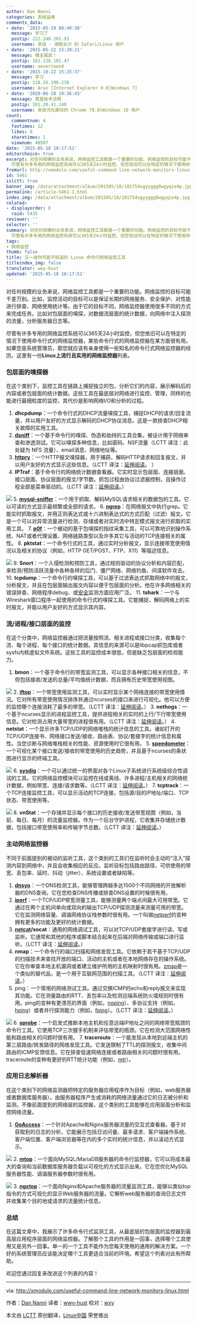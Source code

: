 ```yaml
---
author: Dan Nanni
categories: 系统运维
comments_data:
- date: '2015-05-19 08:40:38'
  message: 学习了
  postip: 222.240.201.93
  username: 来自 - 湖南长沙 的 Safari/Linux 用户
- date: '2015-05-22 15:29:21'
  message: 楼主威武！
  postip: 182.138.101.47
  username: oevertoend
- date: '2015-10-22 15:25:37'
  message: 学习
  postip: 118.26.196.238
  username: Aran [Internet Explorer 9.0|Windows 7]
- date: '2020-06-28 10:36:43'
  message: 真是技术活啊
  postip: 101.20.41.140
  username: 来自河北廊坊的 Chrome 78.0|Windows 10 用户
count:
  commentnum: 4
  favtimes: 12
  likes: 0
  sharetimes: 1
  viewnum: 48507
date: '2015-05-18 10:17:51'
editorchoice: true
excerpt: 对任何规模的业务来说，网络监控工具都是一个重要的功能。网络监控的目标可能千差万别。比如，监控活动的目标可以是保证长期的网络服务、安全保护、对性能进行排查、网络使用统计等。由于它的目标不同，网络监控器使用很多不同的方式来完成任务。比如对包层面的嗅探，对数据流层面的统计数据，向网络中注入探测的流量，分析服务器日志等。
  尽管有许多专用的网络监控系统可以365天24小时监控，但您依旧可以在特定的情况下使用命令行式的网络监控器，某些命令行式的网络监控器在某方面很有用。如果您是系统管理员，那您就应该有亲身使用一些
fromurl: http://xmodulo.com/useful-command-line-network-monitors-linux.html
id: 5461
islctt: true
banner_img: /data/attachment/album/201505/18/101754ugyyggg8wgyqie4p.jpg
permalink: /article-5461-1.html
index_img: /data/attachment/album/201505/18/101754ugyyggg8wgyqie4p.jpg.thumb.jpg
related:
- displayorder: 0
  raid: 5435
reviewer: ''
selector: ''
summary: 对任何规模的业务来说，网络监控工具都是一个重要的功能。网络监控的目标可能千差万别。比如，监控活动的目标可以是保证长期的网络服务、安全保护、对性能进行排查、网络使用统计等。由于它的目标不同，网络监控器使用很多不同的方式来完成任务。比如对包层面的嗅探，对数据流层面的统计数据，向网络中注入探测的流量，分析服务器日志等。
  尽管有许多专用的网络监控系统可以365天24小时监控，但您依旧可以在特定的情况下使用命令行式的网络监控器，某些命令行式的网络监控器在某方面很有用。如果您是系统管理员，那您就应该有亲身使用一些
tags:
- 网络监控
thumb: false
title: 又一波你可能不知道的 Linux 命令行网络监控工具
titleindex_img: false
translator: wwy-hust
updated: '2015-05-18 10:17:51'
---
```


对任何规模的业务来说，网络监控工具都是一个重要的功能。网络监控的目标可能千差万别。比如，监控活动的目标可以是保证长期的网络服务、安全保护、对性能进行排查、网络使用统计等。由于它的目标不同，网络监控器使用很多不同的方式来完成任务。比如对包层面的嗅探，对数据流层面的统计数据，向网络中注入探测的流量，分析服务器日志等。


尽管有许多专用的网络监控系统可以365天24小时监控，但您依旧可以在特定的情况下使用命令行式的网络监控器，某些命令行式的网络监控器在某方面很有用。如果您是系统管理员，那您就应该有亲身使用一些知名的命令行式网络监控器的经历。这里有一份**Linux上流行且实用的网络监控器**列表。


### 包层面的嗅探器


在这个类别下，监控工具在链路上捕捉独立的包，分析它们的内容，展示解码后的内容或者包层面的统计数据。这些工具在最底层对网络进行监控、管理，同样的也能进行最细粒度的监控，其代价是影响网络I/O和分析的过程。


1. **dhcpdump**：一个命令行式的DHCP流量嗅探工具，捕捉DHCP的请求/回复流量，并以用户友好的方式显示解码的DHCP协议消息。这是一款排查DHCP相关故障的实用工具。
2. **[dsniff](http://www.monkey.org/%7Edugsong/dsniff/)**：一个基于命令行的嗅探、伪造和劫持的工具合集，被设计用于网络审查和渗透测试。它可以嗅探多种信息，比如密码、NSF流量（LCTT 译注：此处疑为 NFS 流量）、email消息、网络地址等。
3. **[httpry](http://xmodulo.com/monitor-http-traffic-command-line-linux.html)**：一个HTTP报文嗅探器，用于捕获、解码HTTP请求和回复报文，并以用户友好的方式显示这些信息。（LCTT 译注：[延伸阅读](/article-4148-1.html)。 ）
4. **IPTraf**：基于命令行的网络统计数据查看器。它实时显示包层面、连接层面、接口层面、协议层面的报文/字节数。抓包过程由协议过滤器控制，且操作过程全部是菜单驱动的。（LCTT 译注：[延伸阅读](/article-5430-1.html)。）


![](/data/attachment/album/201505/18/101754ugyyggg8wgyqie4p.jpg)
5. **[mysql-sniffer](https://github.com/zorkian/mysql-sniffer)**：一个用于抓取、解码MySQL请求相关的数据包的工具。它以可读的方式显示最频繁或全部的请求。
6. **[ngrep](http://ngrep.sourceforge.net/)**：在网络报文中执行grep。它能实时抓取报文，并用正则表达式或十六进制表达式的方式匹配（过滤）报文。它是一个可以对异常流量进行检测、存储或者对实时流中特定模式报文进行抓取的实用工具。
7. **[p0f](http://lcamtuf.coredump.cx/p0f3/)**：一个被动的基于包嗅探的指纹采集工具，可以可靠地识别操作系统、NAT或者代理设置、网络链路类型以及许多其它与活动的TCP连接相关的属性。
8. **pktstat**：一个命令行式的工具，通过实时分析报文，显示连接带宽使用情况以及相关的协议（例如，HTTP GET/POST、FTP、X11）等描述信息。


![](/data/attachment/album/201505/18/101755t7prrr5ppp5peeep.jpg)
9. **Snort**：一个入侵检测和预防工具，通过规则驱动的协议分析和内容匹配，来检测/预防活跃流量中各种各样的后门、僵尸网络、网络钓鱼、间谍软件攻击。
10. **tcpdump**：一个命令行的嗅探工具，可以基于过滤表达式抓取网络中的报文，分析报文，并且在包层面输出报文内容以便于包层面的分析。他在许多网络相关的错误排查、网络程序debug、或[安全](http://xmodulo.com/recommend/firewallbook)监测方面应用广泛。
11. **tshark**：一个与Wireshark窗口程序一起使用的命令行式的嗅探工具。它能捕捉、解码网络上的实时报文，并能以用户友好的方式显示其内容。


### 流/进程/接口层面的监控


在这个分类中，网络监控器通过把流量按照流、相关进程或接口分类，收集每个流、每个进程、每个接口的统计数据。其信息的来源可以是libpcap抓包库或者sysfs内核虚拟文件系统。这些工具的监控成本很低，但是缺乏包层面的检视能力。


1. **bmon**：一个基于命令行的带宽监测工具，可以显示各种接口相关的信息，不但包括接收/发送的总量/平均值统计数据，而且拥有历史带宽使用视图。


![](/data/attachment/album/201505/18/101758jgecl00mgvhezwve.jpg)
2. **[iftop](http://xmodulo.com/how-to-install-iftop-on-linux.html)**：一个带宽使用监测工具，可以实时显示某个网络连接的带宽使用情况。它对所有带宽使用情况排序并通过ncurses的接口来进行可视化。他可以方便的监控哪个连接消耗了最多的带宽。（LCTT 译注：[延伸阅读](/article-1843-1.html)。）
3. **nethogs**：一个基于ncurses显示的进程监控工具，提供进程相关的实时的上行/下行带宽使用信息。它对检测占用大量带宽的进程很有用。（LCTT 译注：[延伸阅读](/article-2808-1.html)。）
4. **netstat**：一个显示许多TCP/UDP的网络堆栈的统计信息的工具。诸如打开的TCP/UDP连接书、网络接口发送/接收、路由表、协议/套接字的统计信息和属性。当您诊断与网络堆栈相关的性能、资源使用时它很有用。
5. **[speedometer](https://excess.org/speedometer/)**：一个可视化某个接口发送/接收的带宽使用的历史趋势，并且基于ncurses的条状图进行显示的终端工具。


![](/data/attachment/album/201505/18/101759yf6jfzptc25swgr6.jpg)
6. **[sysdig](http://xmodulo.com/monitor-troubleshoot-linux-server-sysdig.html)**：一个可以通过统一的界面对各个Linux子系统进行系统级综合性调试的工具。它的网络监控模块可以监控在线或离线、许多进程/主机相关的网络统计数据，例如带宽、连接/请求数等。（LCTT 译注：[延伸阅读](/article-4341-1.html)。）
7. **tcptrack**：一个TCP连接监控工具，可以显示活动的TCP连接，包括源/目的IP地址/端口、TCP状态、带宽使用等。


![](/data/attachment/album/201505/18/101759txfxlh7erbt83se8.jpg)
8. **vnStat**：一个存储并显示每个接口的历史接收/发送带宽视图（例如，当前、每日、每月）的流量监控器。作为一个后台守护进程，它收集并存储统计数据，包括接口带宽使用率和传输字节总数。（LCTT 译注：[延伸阅读](/article-5256-1.html)。）


### 主动网络监控器


不同于前面提到的被动的监听工具，这个类别的工具们在监听时会主动的“注入”探测内容到网络中，并且会收集相应的反应。监听目标包括路由路径、可供使用的带宽、丢包率、延时、抖动（jitter）、系统设置或者缺陷等。


1. **[dnsyo](http://xmodulo.com/check-dns-propagation-linux.html)**：一个DNS检测工具，能够管理跨越多达1500个不同网络的开放解析器的DNS查询。它在您检查DNS传播或排查DNS设置的时候很有用。
2. **[iperf](https://iperf.fr/)**：一个TCP/UDP带宽测量工具，能够测量两个端点间最大可用带宽。它通过在两个主机间单向或双向的输出TCP/UDP探测流量来测量可用的带宽。它在监测网络容量、调谐网络协议栈参数时很有用。一个叫做[netperf](http://www.netperf.org/netperf/)的变种拥有更多的功能及更好的统计数据。
3. **[netcat](http://xmodulo.com/useful-netcat-examples-linux.html)/socat**：通用的网络调试工具，可以对TCP/UDP套接字进行读、写或监听。它通常和其他的程序或脚本结合起来在后端对网络传输或端口进行监听。（LCTT 译注：[延伸阅读](/article-1171-1.html)。）
4. **nmap**：一个命令行的端口扫描和网络发现工具。它依赖于若干基于TCP/UDP的扫描技术来查找开放的端口、活动的主机或者在本地网络存在的操作系统。它在你审查本地主机漏洞或者建立维护所用的主机映射时很有用。[zmap](https://zmap.io/)是一个类似的替代品，是一个用于互联网范围的扫描工具。（LCTT 译注：[延伸阅读](/article-2561-1.html)。）
5. ping：一个常用的网络测试工具。通过交换ICMP的echo和reply报文来实现其功能。它在测量路由的RTT、丢包率以及检测远端系统防火墙规则时很有用。ping的变种有更漂亮的界面（例如，[noping](http://noping.cc/)）、多协议支持（例如，[hping](http://www.hping.org/)）或者并行探测能力（例如，[fping](http://fping.org/)）。（LCTT 译注：[延伸阅读](/article-2303-1.html)。）


![](/data/attachment/album/201505/18/101800sqp76qdj6un7z76q.jpg)
6. **[sprobe](http://sprobe.cs.washington.edu/)**：一个启发式推断本地主机和任意远端IP地址之间的网络带宽瓶颈的命令行工具。它使用TCP三次握手机制来评估带宽的瓶颈。它在检测大范围网络性能和路由相关的问题时很有用。
7. **traceroute**：一个能发现从本地到远端主机的第三层路由/转发路径的网络发现工具。它发送限制了TTL的探测报文，收集中间路由的ICMP反馈信息。它在排查低速网络连接或者路由相关的问题时很有用。traceroute的变种有更好的RTT统计功能（例如，[mtr](http://xmodulo.com/better-alternatives-basic-command-line-utilities.html#mtr_link)）。


### 应用日志解析器


在这个类别下的网络监测器把特定的服务器应用程序作为目标（例如，web服务器或者数据库服务器）。由服务器程序产生或消耗的网络流量通过它的日志被分析和监测。不像前面提到的网络层的监控器，这个类别的工具能够在应用层面分析和监控网络流量。


1. **[GoAccess](http://goaccess.io/)**：一个针对Apache和Nginx服务器流量的交互式查看器。基于对获取到的日志的分析，它能展示包括日访问量、最多请求、客户端操作系统、客户端位置、客户端浏览器等在内的多个实时的统计信息，并以滚动方式显示。


![](/data/attachment/album/201505/18/101800zndzxvbuaodb3zx7.jpg)
2. **[mtop](http://mtop.sourceforge.net/)**：一个面向MySQL/MariaDB服务器的命令行监控器，它可以将成本最大的查询和当前数据库服务器负载以可视化的方式显示出来。它在您优化MySQL服务器性能、调谐服务器参数时很有用。


![](/data/attachment/album/201505/18/101801e6aszkbn9k3ae7p6.jpg)
3. **[ngxtop](http://xmodulo.com/monitor-nginx-web-server-command-line-real-time.html)**：一个面向Nginx和Apache服务器的流量监测工具，能够以类似top指令的方式可视化的显示Web服务器的流量。它解析web服务器的查询日志文件并收集某个目的地或请求的流量统计信息。


### 总结


在这篇文章中，我展示了许多命令行式监测工具，从最底层的包层面的监控器到最高层应用程序层面的网络监控器。了解那个工具的作用是一回事，选择哪个工具使用又是另外一回事。单一的一个工具不能作为您每天使用的通用的解决方案。一个好的系统管理员应该能决定哪个工具更适合当前的环境。希望这个列表对此有所帮助。


欢迎您通过回复来改进这个列表的内容！




---


via: <http://xmodulo.com/useful-command-line-network-monitors-linux.html>


作者：[Dan Nanni](http://xmodulo.com/author/nanni) 译者：[wwy-hust](https://github.com/wwy-hust) 校对：[wxy](https://github.com/wxy)


本文由 [LCTT](https://github.com/LCTT/TranslateProject) 原创翻译，[Linux中国](http://linux.cn/) 荣誉推出